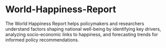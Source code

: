 # World-Happiness-Report
The World Happiness Report helps policymakers and researchers understand factors shaping national well-being by identifying key drivers, analyzing socio-economic links to happiness, and forecasting trends for informed policy recommendations.
